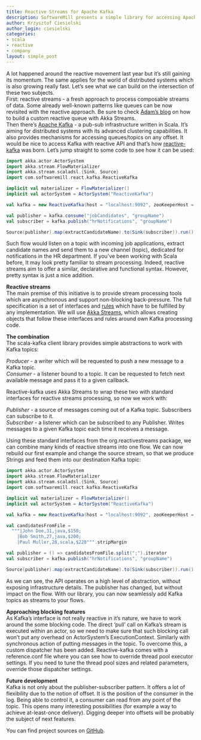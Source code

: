 ```yaml
---
title: Reactive Streams for Apache Kafka
description: SoftwareMill presents a simple library for accessing Apache Kafka as Reactive Streams.
author: Krzysztof Ciesielski
author_login: ciesielski
categories:
- scala
- reactive
- company
layout: simple_post
---
```


A lot happened around the reactive movement last year but it’s still gaining its momentum. The same applies for the world of distributed systems which is also growing really fast. Let’s see what we can build on the intersection of these two subjects.  
First: reactive streams - a fresh approach to process composable streams of data. Some already well-known patterns like queues can be now revisited with the reactive approach. Be sure to check [Adam’s blog](http://www.warski.org/blog/2014/06/reactive-queue-with-akka-reactive-streams/) on how to build a custom reactive queue with Akka Streams.  
Then there’s [Apache Kafka](https://kafka.apache.org/documentation.html#gettingStarted) - a pub-sub infrastructure written in Scala. It’s aiming for distributed systems with its advanced clustering capabilities. It also provides mechanisms for accessing queues/topics on any offset. It would be nice to access Kafka with reactive API and that’s how [reactive-kafka](https://github.com/kciesielski/reactive-kafka) was born. Let’s jump straight to some code to see how it can be used:  

```scala  
import akka.actor.ActorSystem
import akka.stream.FlowMaterializer
import akka.stream.scaladsl.{Sink, Source}
import com.softwaremill.react.kafka.ReactiveKafka

implicit val materializer = FlowMaterializer()
implicit val actorSystem = ActorSystem("ReactiveKafka")

val kafka = new ReactiveKafka(host = "localhost:9092", zooKeeperHost = "localhost:2181")

val publisher = kafka.consume("jobCandidates", "groupName")
val subscriber = kafka.publish("hrNotifications", "groupName")

Source(publisher).map(extractCandidateName).to(Sink(subscriber)).run()
```

Such flow would listen on a topic with incoming job applications, extract candidate names and send them to a new channel (topic), dedicated for notifications in the HR department.
If you’ve been working with Scala before, It may look pretty familiar to stream processing. Indeed, reactive streams aim to offer a similar, declarative and functional syntax. However, pretty syntax is just a nice addition.  
  
**Reactive streams**  
The main premise of this initiative is to provide stream processing tools which are asynchronous and support non-blocking back-pressure.
The full specification is a set of interfaces and [rules](https://github.com/reactive-streams/reactive-streams/blob/v1.0.0.M3/README.md#specification) which have to be fulfilled by any implementation. We will use [Akka Streams](http://doc.akka.io/docs/akka-stream-and-http-experimental/1.0-M2/scala.html), which allows creating objects that follow these interfaces and rules around own Kafka processing code.  

**The combination**  
The scala-kafka client library provides simple abstractions to work with Kafka topics:  
  
*Producer* -  a writer which will be requested to push a new message to a Kafka topic.  
*Consumer* - a listener bound to a topic. It can be requested to fetch next available message and pass it to a given callback.  
  
Reactive-kafka uses Akka Streams to wrap these two with standard interfaces for reactive streams processing, so now we work with:  
  
*Publisher* - a source of messages coming out of a Kafka topic. Subscribers can subscribe to it.  
*Subscriber* - a listener which can be subscribed to any Publisher. Writes messages to a given Kafka topic each time it receives a message.   
  
Using these standard interfaces from the org.reactivestreams package, we can combine many kinds of reactive streams into one flow. We can now rebuild our first example and change the source stream, so that we produce Strings and feed them into our destination Kafka topic: 

```scala  
import akka.actor.ActorSystem
import akka.stream.FlowMaterializer
import akka.stream.scaladsl.{Sink, Source}
import com.softwaremill.react.kafka.ReactiveKafka

implicit val materializer = FlowMaterializer()
implicit val actorSystem = ActorSystem("ReactiveKafka")

val kafka = new ReactiveKafka(host = "localhost:9092", zooKeeperHost = "localhost:2181")

val candidatesFromFile =
  """|John Doe,31,java,$150;
    |Bob Smith,27,java,$200;
    |Paul Muller,28,scala,$220""".stripMargin

val publisher = () => candidatesFromFile.split(";").iterator
val subscriber = kafka.publish("hrNotifications", "groupName")

Source(publisher).map(extractCandidateName).to(Sink(subscriber)).run()
```

As we can see, the API operates on a high level of abstraction, without exposing infrastructure details. The publisher has changed, but without impact on the flow. With our library, you can now seamlessly add Kafka topics as streams to your flows.  

**Approaching blocking features**  
As Kafka’s interface is not really reactive in it’s nature, we have to work around the some blocking code. The direct ‘pull’ call on Kafka’s stream is executed within an actor, so we need to make sure that such blocking call won’t put any overhead on ActorSystem’s ExecutionContext. Similarly with synchronous action of putting messages in the topic.
To overcome this, a custom dispatcher has been added. Reactive-kafka comes with a reference.conf file where you can see how to override thread pool executor settings. If you need to tune the thread pool sizes and related parameters, override those dispatcher settings.

**Future development**  
Kafka is not only about the publisher-subscriber pattern. It offers a lot of flexibility due to the notion of offset. It is the position of the consumer in the log. Being able to control it, a consumer can read from any point of the topic. This opens many interesting possibilities (for example a way to achieve at-least-once delivery). Digging deeper into offsets will be probably the subject of next features.  

You can find project sources on [GitHub](https://github.com/kciesielski/reactive-kafka).
